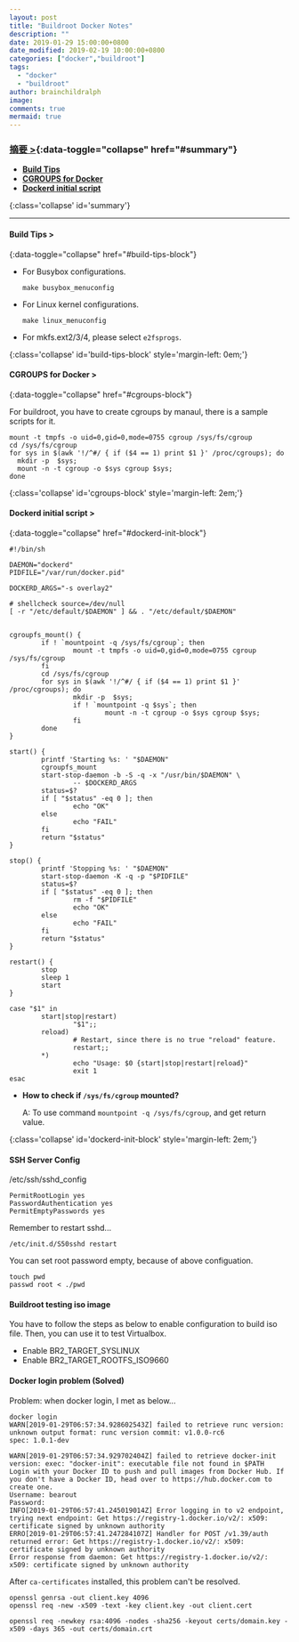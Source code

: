 ```yaml
---
layout: post
title: "Buildroot Docker Notes"
description: ""
date: 2019-01-29 15:00:00+0800
date_modified: 2019-02-19 10:00:00+0800
categories: ["docker","buildroot"]
tags:
  - "docker"
  - "buildroot"
author: brainchildralph
image:
comments: true
mermaid: true
---
```


### **[摘要 >](){:data-toggle="collapse" href="#summary"}**

<div markdown="1">

*   **[Build Tips](#build-tips-)**
*   **[CGROUPS for Docker](#cgroups-for-docker-)**
*   **[Dockerd initial script](dockerd-initial-script-)**

</div>{:class='collapse' id='summary'}

------    

#### **Build Tips >** ####     
{:data-toggle="collapse" href="#build-tips-block"}

<div markdown="1">

+ For Busybox configurations.     
  ```
  make busybox_menuconfig
  ```
+ For Linux kernel configurations. 
  ```
  make linux_menuconfig
  ```
+ For mkfs.ext2/3/4, please select `e2fsprogs`. 

</div>{:class='collapse' id='build-tips-block' style='margin-left: 0em;'}

#### **CGROUPS for Docker >**
{:data-toggle="collapse" href="#cgroups-block"}

<div markdown="1">

For buildroot, you have to create cgroups by manaul, there is a sample scripts for it. 

```shell
mount -t tmpfs -o uid=0,gid=0,mode=0755 cgroup /sys/fs/cgroup
cd /sys/fs/cgroup
for sys in $(awk '!/^#/ { if ($4 == 1) print $1 }' /proc/cgroups); do 
  mkdir -p  $sys; 
  mount -n -t cgroup -o $sys cgroup $sys; 
done
```
</div>{:class='collapse' id='cgroups-block' style='margin-left: 2em;'}

#### **Dockerd initial script >**
{:data-toggle="collapse" href="#dockerd-init-block"}

<div markdown="1">

```
#!/bin/sh

DAEMON="dockerd"
PIDFILE="/var/run/docker.pid"

DOCKERD_ARGS="-s overlay2"

# shellcheck source=/dev/null
[ -r "/etc/default/$DAEMON" ] && . "/etc/default/$DAEMON"


cgroupfs_mount() {
        if ! `mountpoint -q /sys/fs/cgroup`; then
                mount -t tmpfs -o uid=0,gid=0,mode=0755 cgroup /sys/fs/cgroup
        fi
        cd /sys/fs/cgroup
        for sys in $(awk '!/^#/ { if ($4 == 1) print $1 }' /proc/cgroups); do
                mkdir -p  $sys;
                if ! `mountpoint -q $sys`; then
                        mount -n -t cgroup -o $sys cgroup $sys;
                fi
        done
}

start() {
        printf 'Starting %s: ' "$DAEMON"
        cgroupfs_mount
        start-stop-daemon -b -S -q -x "/usr/bin/$DAEMON" \
                -- $DOCKERD_ARGS
        status=$?
        if [ "$status" -eq 0 ]; then
                echo "OK"
        else
                echo "FAIL"
        fi
        return "$status"
}

stop() {
        printf 'Stopping %s: ' "$DAEMON"
        start-stop-daemon -K -q -p "$PIDFILE"
        status=$?
        if [ "$status" -eq 0 ]; then
                rm -f "$PIDFILE"
                echo "OK"
        else
                echo "FAIL"
        fi
        return "$status"
}

restart() {
        stop
        sleep 1
        start
}

case "$1" in
        start|stop|restart)
                "$1";;
        reload)
                # Restart, since there is no true "reload" feature.
                restart;;
        *)
                echo "Usage: $0 {start|stop|restart|reload}"
                exit 1
esac    

```

*   **How to check if `/sys/fs/cgroup` mounted?**    

    A: To use command `mountpoint -q /sys/fs/cgroup`, and get return value. 

</div>{:class='collapse' id='dockerd-init-block' style='margin-left: 2em;'}


#### SSH Server Config

/etc/ssh/sshd_config
```
PermitRootLogin yes
PasswordAuthentication yes
PermitEmptyPasswords yes
```
Remember to restart sshd...
```
/etc/init.d/S50sshd restart
```
You can set root password empty, because of above configuation.   

```
touch pwd
passwd root < ./pwd
```


#### Buildroot testing iso image

You have to follow the steps as below to enable configuration to build iso file. Then, you can use it to test Virtualbox. 

 - Enable BR2_TARGET_SYSLINUX
 - Enable BR2_TARGET_ROOTFS_ISO9660


#### Docker login problem (Solved)

Problem: when docker login, I met as below...

```
docker login
WARN[2019-01-29T06:57:34.928602543Z] failed to retrieve runc version: unknown output format: runc version commit: v1.0.0-rc6
spec: 1.0.1-dev
 
WARN[2019-01-29T06:57:34.929702404Z] failed to retrieve docker-init version: exec: "docker-init": executable file not found in $PATH 
Login with your Docker ID to push and pull images from Docker Hub. If you don't have a Docker ID, head over to https://hub.docker.com to create one.
Username: bearout
Password: 
INFO[2019-01-29T06:57:41.245019014Z] Error logging in to v2 endpoint, trying next endpoint: Get https://registry-1.docker.io/v2/: x509: certificate signed by unknown authority 
ERRO[2019-01-29T06:57:41.247284107Z] Handler for POST /v1.39/auth returned error: Get https://registry-1.docker.io/v2/: x509: certificate signed by unknown authority 
Error response from daemon: Get https://registry-1.docker.io/v2/: x509: certificate signed by unknown authority
```
After `ca-certificates` installed, this problem can't be resolved. 

```
openssl genrsa -out client.key 4096
openssl req -new -x509 -text -key client.key -out client.cert
```

```
openssl req -newkey rsa:4096 -nodes -sha256 -keyout certs/domain.key -x509 -days 365 -out certs/domain.crt
```




